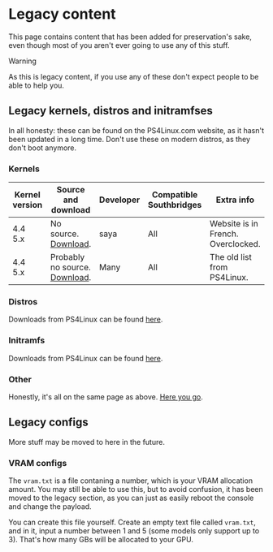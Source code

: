 # Legacy content
This page contains content that has been added for preservation's sake, even though most of you aren't ever going to use any of this stuff.

> [!WARNING]
> As this is legacy content, if you use any of these don't expect people to be able to help you.

## Legacy kernels, distros and initramfses
In all honesty: these can be found on the PS4Linux.com website, as it hasn't been updated in a long time. Don't use these on modern distros, as they don't boot anymore.
### Kernels

| Kernel version | Source and download                                                                                                       | Developer | Compatible Southbridges | Extra info                         |
| -------------- | ------------------------------------------------------------------------------------------------------------------------- | --------- | ----------------------- | ---------------------------------- |
| 4.4<br>5.x     | No source.<br>[Download](https://www.logic-sunrise.com/news-1160961-ps4-linux-bzimages-pour-toutes-versions-de-ps4.html). | saya      | All                     | Website is in French. Overclocked. |
| 4.4<br>5.x     | Probably no source.<br>[Download](https://ps4linux.com/downloads/#PS4_Linux_Kernel_Downloads).                            | Many      | All                     | The old list from PS4Linux.        |
### Distros
Downloads from PS4Linux can be found [here](https://ps4linux.com/downloads/#PS4_Linux_Distro_Downloads).

### Initramfs
Downloads from PS4Linux can be found [here](https://ps4linux.com/downloads/#initramfscpiogz_Downloads).

### Other
Honestly, it's all on the same page as above. [Here you go](https://ps4linux.com/downloads/).

## Legacy configs
More stuff may be moved to here in the future.

### VRAM configs
The `vram.txt` is a file contaning a number, which is your VRAM allocation amount.
You may still be able to use this, but to avoid confusion, it has been moved to the legacy section, as you can just as easily reboot the console and change the payload.

You can create this file yourself. Create an empty text file called `vram.txt`, and in it, input a number between 1 and 5 (some models only support up to 3). That's how many GBs will be allocated to your GPU.
